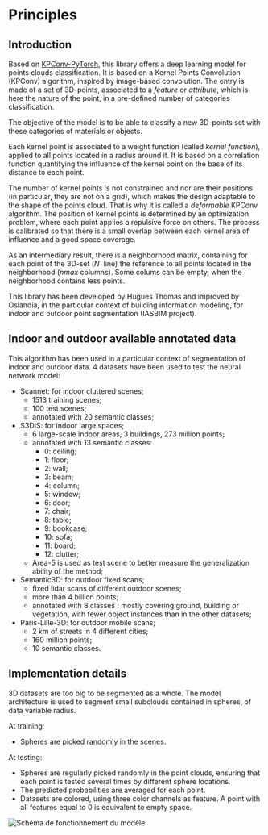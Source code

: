 # Principles

## Introduction

Based on [KPConv-PyTorch](https://github.com/HuguesTHOMAS/KPConv-PyTorch), this library offers a deep learning model for points clouds classification. It is based on a Kernel Points Convolution (KPConv) algorithm, inspired by image-based convolution. The entry is made of a set of 3D-points, associated to a *feature* or *attribute*, which is here the nature of the point, in a pre-defined number of categories classification. 

The objective of the model is to be able to classify a new 3D-points set with these categories of materials or objects.

Each kernel point is associated to a weight function (called *kernel function*), applied to all points located in a radius around it. It is based on a correlation function quantifying the influence of the kernel point on the base of its distance to each point.

The number of kernel points is not constrained and nor are their positions (in particular, they are not on a grid), which makes the design adaptable to the shape of the points cloud. That is why it is called a *deformable* KPConv algorithm. The position of kernel points is determined by an optimization problem, where each point applies a repulsive force on others. The process is calibrated so that there is a small overlap between each kernel area of influence and a good space coverage.

As an intermediary result, there is a neighborhood matrix, containing for each point of the 3D-set (*N'* line) the reference to all points located in the neighborhood (*nmax* columns). Some colums can be empty, when the neighborhood contains less points.

This library has been developed by Hugues Thomas and improved by Oslandia, in the particular context of building information modeling, for indoor and outdoor point segmentation (IASBIM project).

## Indoor and outdoor available annotated data

This algorithm has been used in a particular context of segmentation of indoor and outdoor data. 4 datasets have been used to test the neural network model:
- Scannet: for indoor cluttered scenes;
    - 1513 training scenes;
    - 100 test scenes;
    - annotated with 20 semantic classes;
- S3DIS: for indoor large spaces;
    - 6 large-scale indoor areas, 3 buildings, 273 million points;
    - annotated with 13 semantic classes:
        - 0: ceiling;
        - 1: floor;
        - 2: wall;
        - 3: beam;
        - 4: column;
        - 5: window;
        - 6: door;
        - 7: chair;
        - 8: table;
        - 9: bookcase;
        - 10: sofa;
        - 11: board;
        - 12: clutter;
    - Area-5 is used as test scene to better measure the generalization ability of the method;
- Semantic3D: for outdoor fixed scans;
    - fixed lidar scans of different outdoor scenes;
    - more than 4 billion points;
    - annotated with 8 classes : mostly covering ground, building or vegetation, with fewer object instances than in the other datasets;
- Paris-Lille-3D: for outdoor mobile scans;
    - 2 km of streets in 4 different cities;
    - 160 million points;
    - 10 semantic classes.

## Implementation details

3D datasets are too big to be segmented as a whole. The model architecture is used to segment small subclouds contained in spheres, of data variable radius. 

At training:
- Spheres are picked randomly in the scenes.

At testing:
- Spheres are regularly picked randomly in the point clouds, ensuring that each point is tested several times by different sphere locations.
- The predicted probabilities are averaged for each point.
- Datasets are colored, using three color channels as feature. A point with all features equal to 0 is equivalent to empty space.

![Schéma de fonctionnement du modèle](../_static/schema_neural_network.svg)
